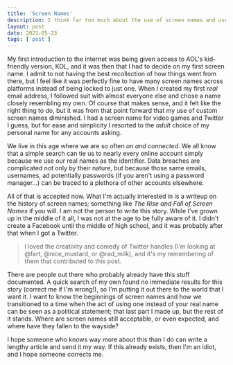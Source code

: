 ```yaml
---
title: 'Screen Names'
description: I think far too much about the use of screen names and usernames.
layout: post
date: 2021-05-23
tags: ['post']
---
```


My first introduction to the internet was being given access to AOL's kid-friendly version, KOL, and it was then that I had to decide on my first screen name. I admit to not having the best recollection of how things went from there, but I feel like it was perfectly fine to have many screen names across platforms instead of being locked to just one. When I created my first _real_ email address, I followed suit with almost everyone else and chose a name closely resembling my own. Of course that makes sense, and it felt like the right thing to do, but it was from that point forward that my use of custom screen names diminished. I had a screen name for video games and Twitter I guess, but for ease and simplicity I resorted to the _adult_ choice of my personal name for any accounts asking.

We live in this age where we are so often _on and connected_. We all know that a simple search can tie us to nearly every online account simply because we use our real names as the identifier. Data breaches are complicated not only by their nature, but because those same emails, usernames, ad potentially passwords (if you aren't using a password manager...) can be traced to a plethora of other accounts elsewhere.

All of that is accepted now. What I'm actually interested in is a writeup on the history of screen names; something like _The Rise and Fall of Screen Names_ if you will. I am not the person to write this story. While I've grown up in the middle of it all, I was not at the age to be fully aware of it. I didn't create a Facebook until the middle of high school, and it was probably after that when I got a Twitter.

> I loved the creativity and comedy of Twitter handles (I'm looking at @fart, @nice_mustard, or @rad_milk), and it's my remembering of them that contributed to this post.

There are people out there who probably already have this stuff documented. A quick search of my own found no immediate results for this story (correct me if I'm wrong!), so I'm putting it out there to the world that I want it. I want to know the beginnings of screen names and how we transitioned to a time when the act of using one instead of your real name can be seen as a political statement; that last part I made up, but the rest of it stands. Where are screen names still acceptable, or even expected, and where have they fallen to the wayside?

I hope someone who knows way more about this than I do can write a lengthy article and send it my way. If this already exists, then I'm an idiot, and I hope someone corrects me.